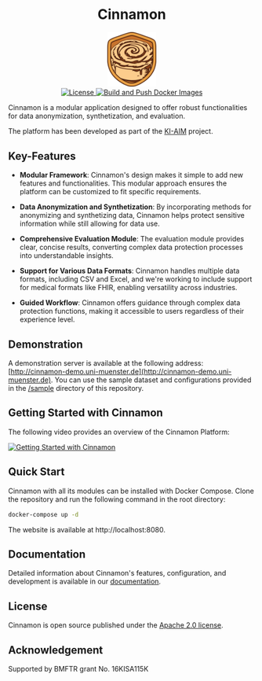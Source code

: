 <h1 align="center">
  Cinnamon
</h1>

<div align="center">
  <img src="./cinnamon-platform/cinnamon-frontend/src/app/assets/cinnamon-logo.png" alt="Cinnamon logo" width="100">
</div>

<div align="center">

<a href="https://github.com/KI-AIM/Cinnamon/blob/main/LICENSE">
  <img alt="License" src="https://img.shields.io/badge/License-Apache%202.0-blue.svg">
</a>

<a href="https://github.com/ki-aim/cinnamon/actions/workflows/docker-push.yml">
  <img alt="Build and Push Docker Images" src="https://github.com/ki-aim/cinnamon/actions/workflows/docker-push.yml/badge.svg">
</a>

</div>

Cinnamon is a modular application designed to offer robust functionalities for data anonymization, synthetization, and evaluation.

The platform has been developed as part of the [KI-AIM](https://www.forschung-it-sicherheit-kommunikationssysteme.de/projekte/ki-aim) project.

## Key-Features

- **Modular Framework**: Cinnamon's design makes it simple to add new features and functionalities. This modular
  approach ensures the platform can be customized to fit specific requirements.


- **Data Anonymization and Synthetization**: By incorporating methods for anonymizing and synthetizing data, Cinnamon
  helps protect sensitive information while still allowing for data use.


- **Comprehensive Evaluation Module**: The evaluation module provides clear, concise results, converting complex data
  protection processes into understandable insights.


- **Support for Various Data Formats**: Cinnamon handles multiple data formats, including CSV and Excel, and we're
  working to include support for medical formats like FHIR, enabling versatility across industries.


- **Guided Workflow**: Cinnamon offers guidance through complex data protection functions, making it accessible to users
  regardless of their experience level.

## Demonstration

A demonstration server is available at the following address: [http://cinnamon-demo.uni-muenster.de](http://cinnamon-demo.uni-muenster.de).
You can use the sample dataset and configurations provided in the [/sample](./sample/Heart_Disease_Dataset) directory of this repository.

## Getting Started with Cinnamon

The following video provides an overview of the Cinnamon Platform:

[![Getting Started with Cinnamon](https://img.youtube.com/vi/KQ0WHKMXXA8/0.jpg)](https://www.youtube.com/watch?v=KQ0WHKMXXA8)

## Quick Start
Cinnamon with all its modules can be installed with Docker Compose.
Clone the repository and run the following command in the root directory:

```bash
docker-compose up -d
```

The website is available at http://localhost:8080.

## Documentation
Detailed information about Cinnamon's features, configuration, and development is available in our [documentation](https://ki-aim.github.io/cinnamon-docs/).

## License
Cinnamon is open source published under the [Apache 2.0 license](https://www.apache.org/licenses/LICENSE-2.0.html).

## Acknowledgement
Supported by BMFTR grant No. 16KISA115K

